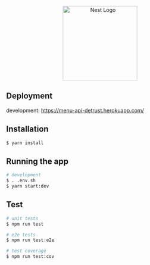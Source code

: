 <p align="center">
  <a href="http://nestjs.com/" target="blank"><img src="https://nestjs.com/img/logo-small.svg" width="200" alt="Nest Logo" /></a>
</p>

## Deployment

development: https://menu-api-detrust.herokuapp.com/

## Installation

```bash
$ yarn install
```

## Running the app

```bash
# development
$ . .env.sh
$ yarn start:dev

```

## Test

```bash
# unit tests
$ npm run test

# e2e tests
$ npm run test:e2e

# test coverage
$ npm run test:cov
```
